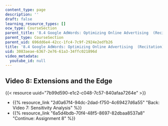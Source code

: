 ```yaml
---
content_type: page
description: ''
draft: false
learning_resource_types: []
ocw_type: CourseSection
parent_title: '8.4 Google AdWords: Optimizing Online Advertising  (Recitation)'
parent_type: CourseSection
parent_uid: 696dd6e4-42cc-1fc4-7c9f-2924e2edfb26
title: '8.4 Google AdWords: Optimizing Online Advertising  (Recitation)'
uid: 3083aeae-6367-2e76-61a3-34ffc021896d
video_metadata:
  youtube_id: null
---
```

## Video 8: Extensions and the Edge

{{< resource uuid="7b99d590-e1c2-c048-7c57-840afaa7264e" >}}

- {{% resource_link "2d0a67f4-94dc-2dad-f750-4c69427d6a55" "Back: Video 7: Sensitivity Analysis" %}}
- {{% resource_link "6a5d4bdb-70f4-48f5-8697-82dbaa8537a8" "Continue: Assignment 8" %}}